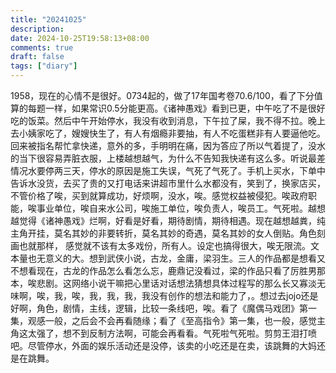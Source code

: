 ```yaml
---
title: "20241025"
description: 
date: 2024-10-25T19:58:13+08:00
comments: true
draft: false
tags: ["diary"]
---
```

1958，现在的心情不是很好。0734起的，做了17年国考卷70.6/100，看了下分值算的每题一样，如果常识0.5分能更高。《诸神愚戏》看到已更，中午吃了不是很好吃的饭菜。然后中午开始停水，我没有收到消息，下午拉了屎，我不得不拉。晚上去小姨家吃了，嫂嫂快生了，有人有烟瘾非要抽，有人不吃蛋糕非有人要逼他吃。回来被指名帮忙拿快递，意外的多，手明明在痛，因为答应了所以气着提了，没水的当下很容易弄脏衣服，上楼越想越气，为什么不告知我快递有这么多。听说最差情况水要停两三天，停水的原因是施工失误，气死了气死了。手机上买水，下单中告诉水没货，去买了贵的又打电话来讲超市里什么水都没有，笑到了，换家店买，不管价格了唉，买到就算成功，好烦啊，没水，唉。感觉权益被侵犯。唉政府职能，唉事业单位，唉自来水公司，唉施工单位，唉负责人，唉员工。气死啦。越想越觉得《诸神愚戏》烂啊，好看是好看，期待剧情，期待相遇。现在越想越粪，纯主角开挂，莫名其妙的非要转折，莫名其妙的奇遇，莫名其妙的女人倒贴。角色刻画也就那样， 感觉就不该有太多戏份，所有人。设定也搞得很大，唉无限流。文本量也无意义的大。想到武侠小说，古龙，金庸，梁羽生。三人的作品都是想看又不想看现在，古龙的作品怎么看怎么忘，鹿鼎记没看过，梁的作品只看了厉胜男那本，唉悲剧。这网络小说干嘛把心里话对话想法猜想具体过程写的那么长又寡淡无味啊，唉，我，唉，我，我，我，我没有创作的想法和能力了，。想过去jojo还是好啊，角色，剧情，主线，逻辑，比较一条线吧，唉。看了《魔偶马戏团》第一集，观感一般，之后会不会再看随缘；看了《至高指令》第一集，也一般，感觉主角这太强了，想不到反制方法啊，可能会再看看。气死啦气死啦。剪剪王泪打喷吧。尽管停水，外面的娱乐活动还是没停，该卖的小吃还是在卖，该跳舞的大妈还是在跳舞。
